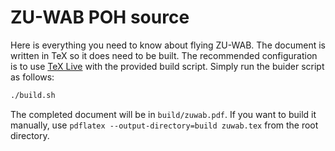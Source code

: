 # ZU-WAB POH source

Here is everything you need to know about flying ZU-WAB. The document is written in TeX so it does need to be
built. The recommended configuration is to use [TeX Live](https://www.tug.org/texlive/) with the provided 
build script. Simply run the buider script as follows:
```bash
./build.sh
```
The completed document will be in `build/zuwab.pdf`. If you want to build it manually, use 
`pdflatex --output-directory=build zuwab.tex` from the root directory.